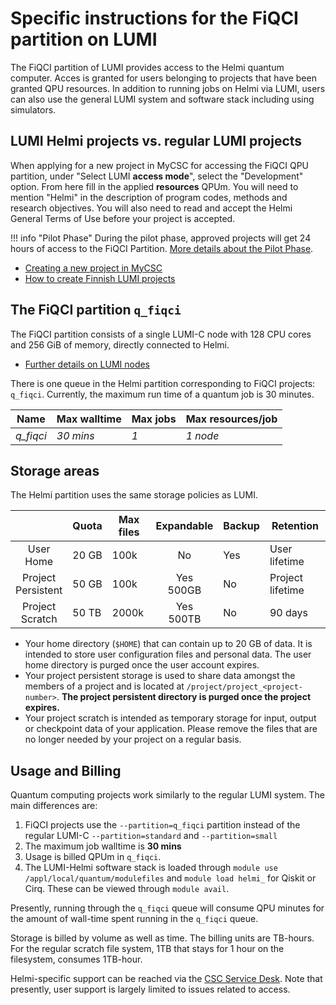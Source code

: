 # Specific instructions for the FiQCI partition on LUMI

The FiQCI partition of LUMI provides access to the Helmi quantum computer. Acces is granted for users belonging to projects that have been granted QPU resources. In addition to running jobs on Helmi via LUMI, users can also use the general LUMI system and software stack including using simulators. 


## LUMI Helmi projects vs. regular LUMI projects

When applying for a new project in MyCSC for accessing the FiQCI QPU partition, under "Select LUMI **access mode**", select the "Development" option. From here fill in the applied **resources** QPUm. You will need to mention "Helmi" in the description of program codes, methods and research objectives. You will also need to read and accept the Helmi General Terms of Use before your project is accepted.

!!! info "Pilot Phase"
	During the pilot phase, approved projects will get 24 hours of access to the FiQCI Partition.
	[More details about the Pilot Phase](../lumi-helmi-pilot-phase/). 

* [Creating a new project in MyCSC](/accounts/how-to-create-new-project/)
* [How to create Finnish LUMI projects](/accounts/how-to-create-new-project/#how-to-create-finnish-lumi-projects)


## The FiQCI partition `q_fiqci`

The FiQCI partition consists of a single LUMI-C node with 128 CPU cores and 256 GiB of memory, directly connected to Helmi. 

* [Further details on LUMI nodes](https://docs.lumi-supercomputer.eu/computing/systems/lumic/)

There is one queue in the Helmi partition corresponding to FiQCI projects: `q_fiqci`. Currently, the maximum run time of a quantum job is 30 minutes.

| Name     | Max walltime | Max jobs          | Max resources/job  |
| -------- | ------------ | ----------------- | ------------------ |
| _q_fiqci_| _30 mins_    |   _1_             | _1 node_           |


## Storage areas

The Helmi partition uses the same storage policies as LUMI.

|                       | Quota | Max files | Expandable   | Backup | Retention        |
|:---------------------:|-------|-----------|:------------:|--------|------------------|
| User<br>Home          | 20 GB | 100k      | No           | Yes    | User lifetime    |
| Project<br>Persistent | 50 GB | 100k      | Yes<br>500GB | No     | Project lifetime |
| Project<br>Scratch    | 50 TB | 2000k     | Yes<br>500TB | No     | 90 days          |

* Your home directory (`$HOME`) that can contain up to 20 GB of data. It is intended to store user configuration files and personal data. The user home directory is purged once the user account expires.
* Your project persistent storage is used to share data amongst the members of a project and is located at `/project/project_<project-number>`. **The project persistent directory is purged once the project expires.**
* Your project scratch is intended as temporary storage for input, output or checkpoint data of your application. Please remove the files that are no longer needed by your project on a regular basis.

## Usage and Billing

Quantum computing projects work similarly to the regular LUMI system. The main differences are:

1. FiQCI projects use the `--partition=q_fiqci` partition instead of the regular LUMI-C `--partition=standard` and `--partition=small`
2. The maximum job walltime is **30 mins**
3. Usage is billed QPUm in `q_fiqci`. 
4. The LUMI-Helmi software stack is loaded through `module use /appl/local/quantum/modulefiles` and `module load helmi_` for Qiskit or Cirq. These can be viewed through `module avail`. 

Presently, running through the `q_fiqci` queue will consume QPU minutes for the amount of wall-time spent running in the `q_fiqci` queue.

Storage is billed by volume as well as time. The billing units are TB-hours. For the regular scratch file system, 1TB that stays for 1 hour on the filesystem, consumes 1TB-hour.


Helmi-specific support can be reached via the [CSC Service Desk](/support/contact/). Note that presently, user support is largely limited to issues related to access.
